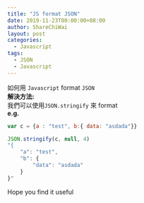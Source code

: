 ```yaml
---
title: "JS format JSON"
date: 2019-11-23T00:00:00+08:00
author: ShareChiWai
layout: post
categories:
  - Javascript
tags:
  - JSON
  - Javascript
---
```


如何用 `Javascript` format `JSON`  
**解決方法:**  
我們可以使用`JSON.stringify` 來 format  
**e.g.**

```javascript
var c = {a : "test", b:{ data: "asdada"}}

JSON.stringify(c, null, 4)
"{
    "a": "test",
    "b": {
        "data": "asdada"
    }
}"
```

Hope you find it useful
